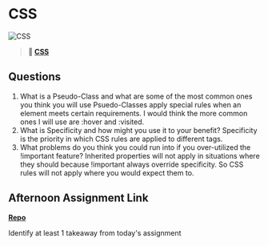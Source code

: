 # CSS

![CSS](https://bcw.blob.core.windows.net/public/cssUnit/1411879719053976)

> **📖 [CSS](https://codeworksacademy.com/fs-student-guide/resources/wk1/03-CSS)**

## Questions

1. What is a Pseudo-Class and what are some of the most common ones you think you will use
  Psuedo-Classes apply special rules when an element meets certain requirements.  I would think the more common ones I will use are :hover and :visited.
2. What is Specificity and how might you use it to your benefit?
  Specificity is the priority in which CSS rules are applied to different tags.  
3. What problems do you think you could run into if you over-utilized the !important feature?
  Inherited properties will not apply in situations where they should because !important always override specificity.  So CSS rules will not apply where you would expect them to.
## Afternoon Assignment Link

**[Repo](https://ericmgustafson.github.io/HTMLCSSreview/)**

Identify at least 1 takeaway from today's assignment
